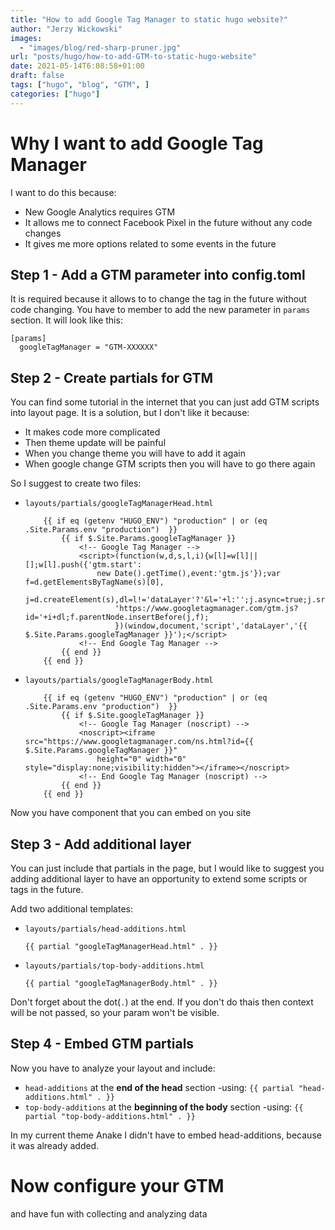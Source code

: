 ```yaml
---
title: "How to add Google Tag Manager to static hugo website?"
author: "Jerzy Wickowski"
images:
  - "images/blog/red-sharp-pruner.jpg"
url: "posts/hugo/how-to-add-GTM-to-static-hugo-website"
date: 2021-05-14T6:08:58+01:00
draft: false
tags: ["hugo", "blog", "GTM", ]
categories: ["hugo"]
---
```


# Why I want to add Google Tag Manager
I want to do this because:
- New Google Analytics requires GTM
- It allows me to connect Facebook Pixel in the future without any code changes
- It gives me more options related to some events in the future

## Step 1 - Add a GTM parameter into config.toml
It is required because it allows to to change the tag in the future without code changing.  You have to member to add the new parameter in `params` section. It will look like this:
```
[params] 
  googleTagManager = "GTM-XXXXXX"
```

## Step 2 - Create partials for GTM
You can find some tutorial in the internet that you can just add GTM scripts into layout page. It is a solution, but I don't like it because:
- It makes code more complicated
- Then theme update will be painful
- When you change theme you will have to add it again
- When google change GTM scripts then you will have to go there again

So I suggest to create two files:
- `layouts/partials/googleTagManagerHead.html`
    ```
        {{ if eq (getenv "HUGO_ENV") "production" | or (eq .Site.Params.env "production")  }}
            {{ if $.Site.Params.googleTagManager }}
                <!-- Google Tag Manager -->
                <script>(function(w,d,s,l,i){w[l]=w[l]||[];w[l].push({'gtm.start':
                    new Date().getTime(),event:'gtm.js'});var f=d.getElementsByTagName(s)[0],
                        j=d.createElement(s),dl=l!='dataLayer'?'&l='+l:'';j.async=true;j.src=
                        'https://www.googletagmanager.com/gtm.js?id='+i+dl;f.parentNode.insertBefore(j,f);
                        })(window,document,'script','dataLayer','{{ $.Site.Params.googleTagManager }}');</script>
                <!-- End Google Tag Manager -->
            {{ end }}
        {{ end }}
    ```
- `layouts/partials/googleTagManagerBody.html`
    ```
        {{ if eq (getenv "HUGO_ENV") "production" | or (eq .Site.Params.env "production")  }}
            {{ if $.Site.googleTagManager }}
                <!-- Google Tag Manager (noscript) -->
                <noscript><iframe src="https://www.googletagmanager.com/ns.html?id={{ $.Site.Params.googleTagManager }}"
                    height="0" width="0" style="display:none;visibility:hidden"></iframe></noscript>
                <!-- End Google Tag Manager (noscript) -->
            {{ end }}
        {{ end }}

    ```

Now you have component that you can embed on you site

## Step 3 - Add additional layer
You can just include that partials in the page, but I would like to suggest you adding additional layer to have an opportunity to extend some scripts or tags in the future.

Add two additional templates:
- `layouts/partials/head-additions.html`
    ```
    {{ partial "googleTagManagerHead.html" . }}
    ```

- `layouts/partials/top-body-additions.html`
    ```
    {{ partial "googleTagManagerBody.html" . }}
    ```
Don't forget about the dot(`.`) at the end. If you don't do thais then context will be not passed, so your param won't be visible.


## Step 4 - Embed GTM partials
Now you have to analyze your layout and include:
- `head-additions` at the **end of the head** section
    -using: `{{ partial "head-additions.html" . }}`
- `top-body-additions` at the **beginning of the body** section
    -using: `{{ partial "top-body-additions.html" . }}`

In my current theme Anake I didn't have to embed head-additions, because it was already added.

# Now configure your GTM 
and have fun with collecting and analyzing data
